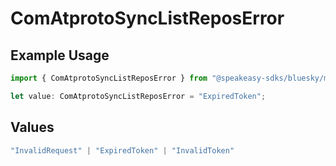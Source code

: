 # ComAtprotoSyncListReposError

## Example Usage

```typescript
import { ComAtprotoSyncListReposError } from "@speakeasy-sdks/bluesky/models/errors";

let value: ComAtprotoSyncListReposError = "ExpiredToken";
```

## Values

```typescript
"InvalidRequest" | "ExpiredToken" | "InvalidToken"
```